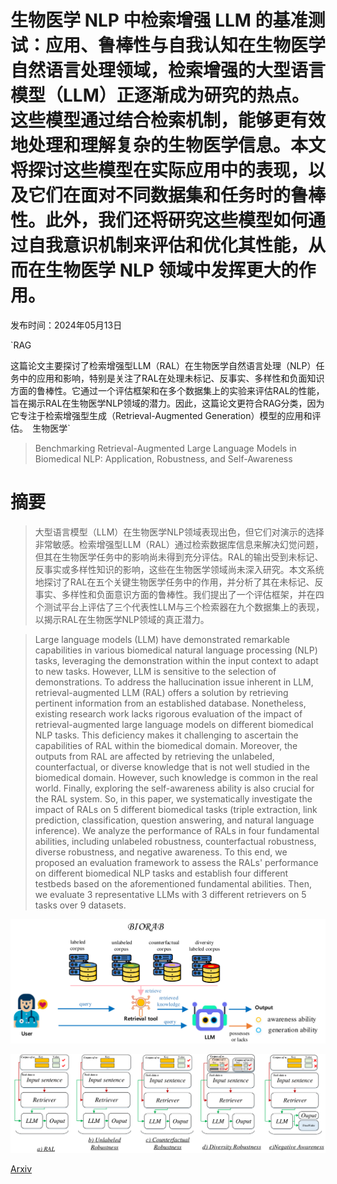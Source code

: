 # 生物医学 NLP 中检索增强 LLM 的基准测试：应用、鲁棒性与自我认知在生物医学自然语言处理领域，检索增强的大型语言模型（LLM）正逐渐成为研究的热点。这些模型通过结合检索机制，能够更有效地处理和理解复杂的生物医学信息。本文将探讨这些模型在实际应用中的表现，以及它们在面对不同数据集和任务时的鲁棒性。此外，我们还将研究这些模型如何通过自我意识机制来评估和优化其性能，从而在生物医学 NLP 领域中发挥更大的作用。

发布时间：2024年05月13日

`RAG

这篇论文主要探讨了检索增强型LLM（RAL）在生物医学自然语言处理（NLP）任务中的应用和影响，特别是关注了RAL在处理未标记、反事实、多样性和负面知识方面的鲁棒性。它通过一个评估框架和在多个数据集上的实验来评估RAL的性能，旨在揭示RAL在生物医学NLP领域的潜力。因此，这篇论文更符合RAG分类，因为它专注于检索增强型生成（Retrieval-Augmented Generation）模型的应用和评估。` `生物医学`

> Benchmarking Retrieval-Augmented Large Language Models in Biomedical NLP: Application, Robustness, and Self-Awareness

# 摘要

> 大型语言模型（LLM）在生物医学NLP领域表现出色，但它们对演示的选择非常敏感。检索增强型LLM（RAL）通过检索数据库信息来解决幻觉问题，但其在生物医学任务中的影响尚未得到充分评估。RAL的输出受到未标记、反事实或多样性知识的影响，这些在生物医学领域尚未深入研究。本文系统地探讨了RAL在五个关键生物医学任务中的作用，并分析了其在未标记、反事实、多样性和负面意识方面的鲁棒性。我们提出了一个评估框架，并在四个测试平台上评估了三个代表性LLM与三个检索器在九个数据集上的表现，以揭示RAL在生物医学NLP领域的真正潜力。

> Large language models (LLM) have demonstrated remarkable capabilities in various biomedical natural language processing (NLP) tasks, leveraging the demonstration within the input context to adapt to new tasks. However, LLM is sensitive to the selection of demonstrations. To address the hallucination issue inherent in LLM, retrieval-augmented LLM (RAL) offers a solution by retrieving pertinent information from an established database. Nonetheless, existing research work lacks rigorous evaluation of the impact of retrieval-augmented large language models on different biomedical NLP tasks. This deficiency makes it challenging to ascertain the capabilities of RAL within the biomedical domain. Moreover, the outputs from RAL are affected by retrieving the unlabeled, counterfactual, or diverse knowledge that is not well studied in the biomedical domain. However, such knowledge is common in the real world. Finally, exploring the self-awareness ability is also crucial for the RAL system. So, in this paper, we systematically investigate the impact of RALs on 5 different biomedical tasks (triple extraction, link prediction, classification, question answering, and natural language inference). We analyze the performance of RALs in four fundamental abilities, including unlabeled robustness, counterfactual robustness, diverse robustness, and negative awareness. To this end, we proposed an evaluation framework to assess the RALs' performance on different biomedical NLP tasks and establish four different testbeds based on the aforementioned fundamental abilities. Then, we evaluate 3 representative LLMs with 3 different retrievers on 5 tasks over 9 datasets.

![生物医学 NLP 中检索增强 LLM 的基准测试：应用、鲁棒性与自我认知在生物医学自然语言处理领域，检索增强的大型语言模型（LLM）正逐渐成为研究的热点。这些模型通过结合检索机制，能够更有效地处理和理解复杂的生物医学信息。本文将探讨这些模型在实际应用中的表现，以及它们在面对不同数据集和任务时的鲁棒性。此外，我们还将研究这些模型如何通过自我意识机制来评估和优化其性能，从而在生物医学 NLP 领域中发挥更大的作用。](../../../paper_images/2405.08151/x1.png)

![生物医学 NLP 中检索增强 LLM 的基准测试：应用、鲁棒性与自我认知在生物医学自然语言处理领域，检索增强的大型语言模型（LLM）正逐渐成为研究的热点。这些模型通过结合检索机制，能够更有效地处理和理解复杂的生物医学信息。本文将探讨这些模型在实际应用中的表现，以及它们在面对不同数据集和任务时的鲁棒性。此外，我们还将研究这些模型如何通过自我意识机制来评估和优化其性能，从而在生物医学 NLP 领域中发挥更大的作用。](../../../paper_images/2405.08151/x2.png)

[Arxiv](https://arxiv.org/abs/2405.08151)